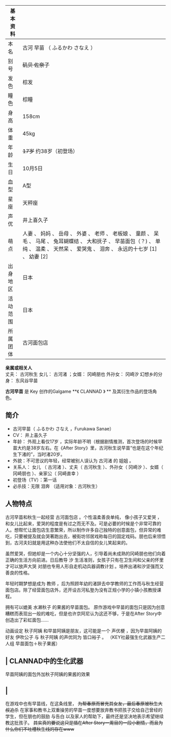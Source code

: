 |  **基本资料**  ||
|---|---|
|本名  |  古河 早苗  （  ふるかわ さなえ  ）   |
|别号  |  ~~矶贝 佐奈子~~  |
|发色  |  棕发   |
|瞳色  |  棕瞳   |
|身高  |  158cm   |
|体重  |  45kg   |
|年龄  |  ~~17岁~~ 约38岁（初登场）   |
|生日  |  10月5日   |
|血型  |  A型   |
|星座  |  天秤座   |
|声优  |  井上喜久子   |
|萌点  |  人妻  、  妈妈  、  岳母  、  外婆  、  老师  、  老板娘  、  童颜  、  呆毛  、  马尾  、  兔耳蝴蝶结  、  大和抚子  、  早苗面包（？)  、  单纯  、  温柔  、  天然呆  、  爱哭鬼  、  泪奔  、  永远的十七岁  [1]  、  幼妻  [2]   |
|出身地区  |  日本   |
|活动范围  |  日本   |
|所属团体  |  古河面包店   |
**亲属或相关人**  
丈夫：  古河秋生  女儿：  古河渚  ；女婿：  冈崎朋也  外孙女：  冈崎汐  幻想乡的分身：  东风谷早苗  
  
**古河早苗** 是  Key  创作的Galgame **《 CLANNAD  》 ** 及其衍生作品的登场角色。

##  简介

  * 古河早苗（  ふるかわ さなえ  ，Furukawa Sanae） 
  * CV：  井上喜久子 
  * 年龄：  外观上看仅17岁  ，实际年龄不明（根据剧情推测，首次登场的时候早苗大约是38岁左右。在《After Story》里，古河秋生说早苗“也是在这个年纪生下渚的”，当时渚20岁。 
  * 外貌：不可思议的年轻，经常被别人误认为  古河渚  的  姐姐  。 
  * 关系人：  女儿  （  古河渚  ）、丈夫（  古河秋生  ）、外孙女（  冈崎汐  ）、女婿（  冈崎朋也  ）、亲家公（  冈崎直幸  ） 
  * 初登场（TV）：第一话 
  * 必杀技：无限  泪奔  （适用对象：古河秋生） 

##  人物特点

古河早苗和秋生一起经营  古河面包店  。个性温柔善良单纯，  像小孩子又爱哭
，和女儿比起来，爱哭的程度是有过之而无不及。可是必要的时候是个非常可靠的人。想帮忙让面包店生意繁荣，所以制作许多自己独特的创意面包，但异常的难吃，只要被提及就会哭著跑出去，被街坊邻居戏称每日的固定戏码。朋也后来领悟到，古河夫妇就是用这种办法使他们不太自信的女儿笑起来的。

虽然爱哭，但她却是一个内心十分坚强的人，引导着尚未成熟的冈崎朋也他们向着正确的生活方向前进。日后教导  汐
生活准则，女孩子只有在卫生间和父亲的怀里才可以放声大哭  对朋也专用人形自走机动兵器调教计划  。培养出渚和汐坚强而又善良的性格。

年轻时期梦想是成为  教师  ，后为照顾年幼的渚辞去中学教师的工作而与秋生经营面包店。除了经营面包店外，还开设古河私塾为没有正规小学的小镇小孩教授课程。

拥有可以媲美  水濑秋子  的果酱的早苗面包。  原作游戏中早苗的面包只是因为创意糟糕而表现出一般的难吃，但是也许京阿尼认为这还不够，于是在After
Story中创造出了彩虹面包……

动画设定  秋子阿姨  和早苗阿姨是朋友，这可能是一个  声优梗  ，因为早苗阿姨的好友  伊吹公子  与  秋子阿姨  的声优同为  皆口裕子  。
（KEY社最强生化武器生产二人组 早苗面包＋秋子果酱）

|  CLANNAD中的生化武器  
---  
早苗阿姨的面包外加秋子阿姨的果酱的效果 </br>  
  
|  
---  
在游戏中也有早苗线，在这条线里， ~~为帮春原而冒充其女友，最后春原被秋生大叔追杀~~
在家事和教书上双重操劳的早苗一度想要放弃教书把孩子交给自己曾经的学生，但在朋也的鼓励  与告白  以及家人的帮助下，最终还是坚决地表示希望继续教这批孩子。
~~其实真的要说这只是插在After Story一周目的一段小剧情，而且为什么你们不吐槽秋生线的存在www~~ </br>  
  
